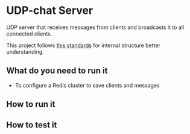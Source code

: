 # UDP-chat Server

UDP server that receives messages from clients and broadcasts it to all connected clients.

This project follows [this standards](https://github.com/golang-standards/project-layout) for internal structure better understanding.

## What do you need to run it
- To configure a Redis cluster to save clients and messages

## How to run it

## How to test it
